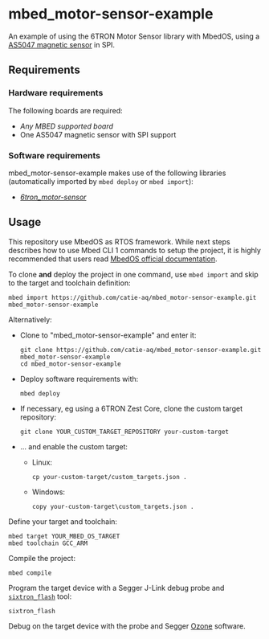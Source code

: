# mbed_motor-sensor-example

An example of using the 6TRON Motor Sensor library with MbedOS, using a [AS5047 magnetic sensor](https://ams.com/as5047p) in SPI.

## Requirements

### Hardware requirements

The following boards are required:

- *Any MBED supported board*
- One AS5047 magnetic sensor with SPI support

### Software requirements

mbed_motor-sensor-example makes use of the following libraries (automatically
imported by `mbed deploy` or `mbed import`):

- *[6tron_motor-sensor](https://github.com/catie-aq/6tron_motor-sensor)*

## Usage

This repository use MbedOS as RTOS framework. While next steps describes how to use Mbed CLI 1 commands to setup the project, it is highly recommended that users read [MbedOS official documentation](https://os.mbed.com/docs/mbed-os/v6.16/build-tools/create.html).

To clone **and** deploy the project in one command, use `mbed import` and skip to the
target and toolchain definition:
```shell
mbed import https://github.com/catie-aq/mbed_motor-sensor-example.git mbed_motor-sensor-example
```

Alternatively:

- Clone to "mbed_motor-sensor-example" and enter it:

  ```shell
  git clone https://github.com/catie-aq/mbed_motor-sensor-example.git mbed_motor-sensor-example
  cd mbed_motor-sensor-example
  ```

- Deploy software requirements with:

  ```shell
  mbed deploy
  ```

- If necessary, eg using a 6TRON Zest Core, clone the custom target repository:

  ```shell
  git clone YOUR_CUSTOM_TARGET_REPOSITORY your-custom-target
  ```
* ... and enable the custom target:

  * Linux:

    ```shell
    cp your-custom-target/custom_targets.json .
    ```

  * Windows:

    ```shell
    copy your-custom-target\custom_targets.json .
    ```

Define your target and toolchain:

```shell
mbed target YOUR_MBED_OS_TARGET
mbed toolchain GCC_ARM
```

Compile the project:

```shell
mbed compile
```

Program the target device with a Segger J-Link debug probe and
[`sixtron_flash`](https://github.com/catie-aq/6tron-flash) tool:

```shell
sixtron_flash
```

Debug on the target device with the probe and Segger [Ozone](https://www.segger.com/products/development-tools/ozone-j-link-debugger) software.
